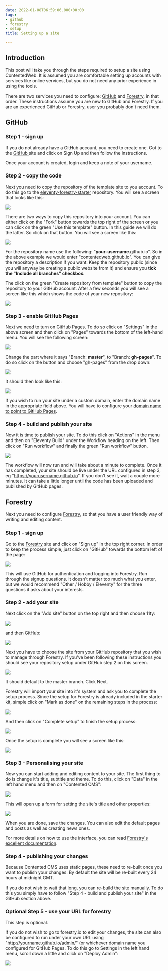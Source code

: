 ```yaml
---
date: 2022-01-08T06:59:06.000+00:00
tags:
- github
- forestry
- setup
title: Setting up a site

---
```

## Introduction

This post will take you through the steps required to setup a site using ContentedWeb.  It is assumed you are comfortable setting up accounts with services like online services, but you do not need any prior experience in using the tools.

There are two services you need to configure: [GitHub](https://github.com/) and [Forestry](https://forestry.io/), in that order. These instructions assume you are new to GitHub and Forestry. If you are an experienced GitHub or Forestry, user you probably don't need them.

## GitHub

### Step 1 - sign up

If you do not already have a GitHub account, you need to create one. Got to the [GitHub ](https://github.com/)site and click on Sign Up and then follow the instructions.

Once your account is created, login and keep a note of your username.

### Step 2 - copy the code

Next you need to copy the repository of the template site to you account. To do this go to the [eleventy-forestry-starter](https://github.com/contentedweb/eleventy-forestry-starter) repository. You will see a screen that looks like this:

![](/assets/images/eleventy-starter-1.png)

There are two ways to copy this repository into your account. You can either click on the "Fork" button towards the top right of the screen or you can click on the green "Use this template" button. In this guide we will do the latter. So click on that button. You will see a screen like this:

![](/assets/images/eleventy-starter-2.png)

For the repository name use the following: "**your-username**.github.io". So in the above example we would enter "contentedweb.github.io". You can give the repository a description if you want. Keep the repository public (since you will anyway be creating a public website from it) and ensure you **tick the "Include all branches" checkbox**.

The click on the green "Create repository from template" button to copy the repository to your GitHub account. After a few seconds you will see a screen like this which shows the code of your new repository:

![](/assets/images/eleventy-starter-3.png)

### Step 3 - enable GitHub Pages

Next we need to turn on GitHub Pages. To do so click on "Settings" in the above screen and then click on "Pages" towards the bottom of the left-hand menu. You will see the following screen:

![](/assets/images/eleventy-starter-4.png)

Change the part where it says "Branch: **master**", to "Branch: **gh-pages**". To do so click on the button and choose "gh-pages" from the drop down:

![](/assets/images/eleventy-starter-5.png)

It should then look like this:

![](/assets/images/eleventy-starter-6.png)

If you wish to run your site under a custom domain, enter the domain name in the appropriate field above. You will have to configure your [domain name to point to GitHub Pages](https://docs.github.com/en/pages/configuring-a-custom-domain-for-your-github-pages-site).

### Step 4 - build and publish your site

Now it is time to publish your site. To do this click on "Actions" in the menu and then on "Eleventy Build" under the Workflow heading on the left. Then click on "Run workflow" and finally the green "Run workflow" button.

![](/assets/images/eleventy-starter-7.png)

The workflow will now run and will take about a minute to complete. Once it has completed, your site should be live under the URL configured in step 3, eg "https://yourusername.github.io". If you don't see it, wait a couple more minutes. It can take a little longer until the code has been uploaded and published by GitHub pages.

## Forestry

Next you need to configure [Forestry](https://forestry.io/), so that you have a user friendly way of writing and editing content.

### Step 1 - sign up

Go to the [Forestry](https://forestry.io/) site and click on "Sign up" in the top right corner. In order to keep the process simple, just click on "GitHub" towards the bottom left of the page:

![](/assets/images/eleventy-starter-8.png)

This will use GitHub for authentication and logging into Forestry.  Run through the signup questions. It doesn't matter too much what you enter, but we would recommend "Other / Hobby / Eleventy" for the three questions it asks about your interests.

### Step 2 - add your site

Next click on the "Add site" button on the top right and then choose 11ty:

![](/assets/images/eleventy-starter-10.png)

and then GitHub:

![](/assets/images/eleventy-starter-11.png)

Next you have to choose the site from your GitHub repository that you wish to manage through Forestry. If you've been following these instructions you should see your repository setup under GitHub step 2 on this screen.

![](/assets/images/eleventy-starter-12.png)

It should default to the master branch. Click Next.

Forestry will import your site into it's system and ask you to complete the setup process. Since the setup for Forestry is already included in the starter kit, simple click on "Mark as done" on the remaining steps in the process:

![](/assets/images/eleventy-starter-13.png)

And then click on "Complete setup" to finish the setup process:

![](/assets/images/eleventy-starter-14.png)

Once the setup is complete you will see a screen like this:

![](/assets/images/eleventy-starter-15.png)

### Step 3 - Personalising your site

Now you can start adding and editing content to your site. The first thing to do is change it's title, subtitle and theme. To do this, click on "Data" in the left hand menu and then on "Contented CMS":

![](/assets/images/eleventy-starter-16.png)

This will open up a form for setting the site's title and other properties:

![](/assets/images/eleventy-starter-17.png)

When you are done, save the changes. You can also edit the default pages and posts as well as creating news ones.

For more details on how to use the interface, you can read [Forestry's excellent documentation](https://forestry.io/docs/welcome/).  

### Step 4 - publishing your changes

Because Contented CMS uses static pages, these need to re-built once you want to publish your changes. By default the site will be re-built every 24 hours at midnight GMT. 

If you do not wish to wait that long, you can re-build the site manually. To do this you simply have to follow "Step 4 - build and publish your site" in the GitHub section above.

### Optional Step 5 - use your URL for forestry

This step is optional. 

If you do not wish to go to forestry.io to edit your changes, the site can also be configured to run under your own URL using "http://yourname.github.io/admin/" (or whichever domain name you configured for GitHub Pages. To do this go to Settings in the left hand menu, scroll down a little and click on "Deploy Admin":

![](/assets/images/eleventy-starter-18.png)

 